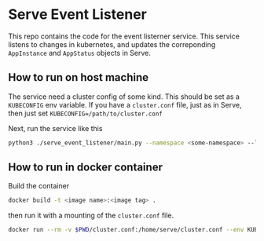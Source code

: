 # Serve Event Listener

This repo contains the code for the event listerner service. This service listens to changes in kubernetes, and updates the correponding `AppInstance` and `AppStatus` objects in Serve.

## How to run on host machine
The service need a cluster config of some kind. This should be set as a `KUBECONFIG` env variable.
If you have a `cluster.conf` file, just as in Serve, then just set `KUBECONFIG=/path/to/cluster.conf`

Next, run the service like this

```bash
python3 ./serve_event_listener/main.py --namespace <some-namespace> --label-selector <some label selector>
```

## How to run in docker container
Build the container

```bash
docker build -t <image name>:<image tag> .
```
then run it with a mounting of the `cluster.conf` file.

```bash
docker run --rm -v $PWD/cluster.conf:/home/serve/cluster.conf --env KUBECONFIG=/home/serve/cluster.conf <image name>:<image tag> --namespace <some-namespace> --label-selector <some label selector>
```
